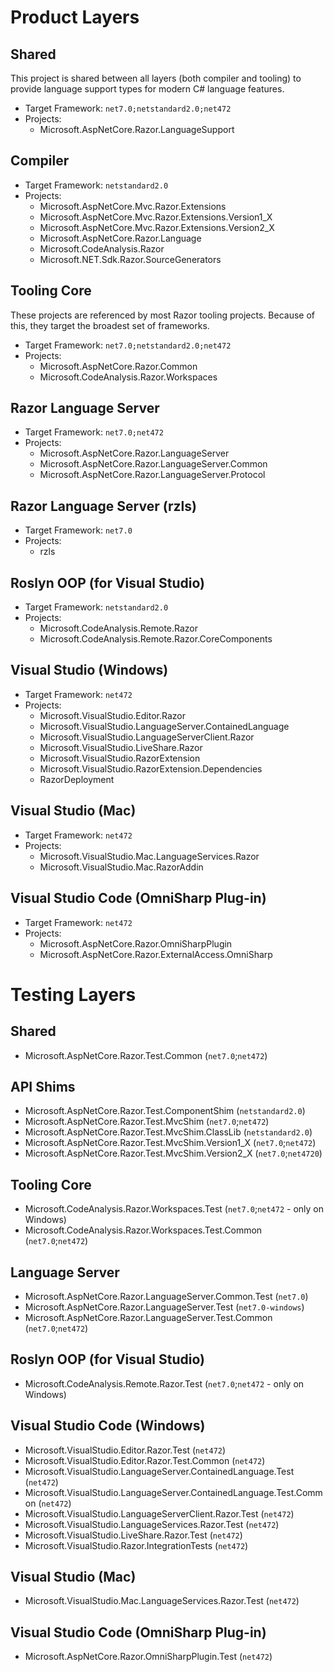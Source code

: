 # Product Layers

## Shared

This project is shared between all layers (both compiler and tooling) to provide language support types for modern C# language features.

- Target Framework: `net7.0;netstandard2.0;net472`
- Projects:
  - Microsoft.AspNetCore.Razor.LanguageSupport

## Compiler

- Target Framework: `netstandard2.0`
- Projects:
  - Microsoft.AspNetCore.Mvc.Razor.Extensions
  - Microsoft.AspNetCore.Mvc.Razor.Extensions.Version1_X
  - Microsoft.AspNetCore.Mvc.Razor.Extensions.Version2_X
  - Microsoft.AspNetCore.Razor.Language
  - Microsoft.CodeAnalysis.Razor
  - Microsoft.NET.Sdk.Razor.SourceGenerators

## Tooling Core

These projects are referenced by most Razor tooling projects. Because of this, they
target the broadest set of frameworks.

- Target Framework: `net7.0;netstandard2.0;net472`
- Projects:
  - Microsoft.AspNetCore.Razor.Common
  - Microsoft.CodeAnalysis.Razor.Workspaces

## Razor Language Server

- Target Framework: `net7.0;net472`
- Projects:
  - Microsoft.AspNetCore.Razor.LanguageServer
  - Microsoft.AspNetCore.Razor.LanguageServer.Common
  - Microsoft.AspNetCore.Razor.LanguageServer.Protocol

## Razor Language Server (rzls)

- Target Framework: `net7.0`
- Projects:
  - rzls

## Roslyn OOP (for Visual Studio)

- Target Framework: `netstandard2.0`
- Projects:
  - Microsoft.CodeAnalysis.Remote.Razor
  - Microsoft.CodeAnalysis.Remote.Razor.CoreComponents

## Visual Studio (Windows)

- Target Framework: `net472`
- Projects:
  - Microsoft.VisualStudio.Editor.Razor
  - Microsoft.VisualStudio.LanguageServer.ContainedLanguage
  - Microsoft.VisualStudio.LanguageServerClient.Razor
  - Microsoft.VisualStudio.LiveShare.Razor
  - Microsoft.VisualStudio.RazorExtension
  - Microsoft.VisualStudio.RazorExtension.Dependencies
  - RazorDeployment

## Visual Studio (Mac)

- Target Framework: `net472`
- Projects:
  - Microsoft.VisualStudio.Mac.LanguageServices.Razor
  - Microsoft.VisualStudio.Mac.RazorAddin

## Visual Studio Code (OmniSharp Plug-in)

- Target Framework: `net472`
- Projects:
  - Microsoft.AspNetCore.Razor.OmniSharpPlugin
  - Microsoft.AspNetCore.Razor.ExternalAccess.OmniSharp

# Testing Layers

## Shared

- Microsoft.AspNetCore.Razor.Test.Common (`net7.0`;`net472`)

## API Shims

- Microsoft.AspNetCore.Razor.Test.ComponentShim (`netstandard2.0`)
- Microsoft.AspNetCore.Razor.Test.MvcShim (`net7.0`;`net472`)
- Microsoft.AspNetCore.Razor.Test.MvcShim.ClassLib (`netstandard2.0`)
- Microsoft.AspNetCore.Razor.Test.MvcShim.Version1_X (`net7.0`;`net472`)
- Microsoft.AspNetCore.Razor.Test.MvcShim.Version2_X (`net7.0`;`net4720`)

## Tooling Core

- Microsoft.CodeAnalysis.Razor.Workspaces.Test (`net7.0`;`net472` - only on Windows)
- Microsoft.CodeAnalysis.Razor.Workspaces.Test.Common (`net7.0`;`net472`)

## Language Server

- Microsoft.AspNetCore.Razor.LanguageServer.Common.Test (`net7.0`)
- Microsoft.AspNetCore.Razor.LanguageServer.Test (`net7.0-windows`)
- Microsoft.AspNetCore.Razor.LanguageServer.Test.Common (`net7.0`;`net472`)

## Roslyn OOP (for Visual Studio)

- Microsoft.CodeAnalysis.Remote.Razor.Test (`net7.0`;`net472` - only on Windows)

## Visual Studio Code (Windows)

- Microsoft.VisualStudio.Editor.Razor.Test (`net472`)
- Microsoft.VisualStudio.Editor.Razor.Test.Common (`net472`)
- Microsoft.VisualStudio.LanguageServer.ContainedLanguage.Test (`net472`)
- Microsoft.VisualStudio.LanguageServer.ContainedLanguage.Test.Common (`net472`)
- Microsoft.VisualStudio.LanguageServerClient.Razor.Test (`net472`)
- Microsoft.VisualStudio.LanguageServices.Razor.Test (`net472`)
- Microsoft.VisualStudio.LiveShare.Razor.Test (`net472`)
- Microsoft.VisualStudio.Razor.IntegrationTests (`net472`)

## Visual Studio (Mac)

- Microsoft.VisualStudio.Mac.LanguageServices.Razor.Test (`net472`)

## Visual Studio Code (OmniSharp Plug-in)

- Microsoft.AspNetCore.Razor.OmniSharpPlugin.Test (`net472`)
